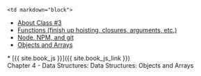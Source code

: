 	<td markdown="block">
* [About Class #3](slides/03/meta.html)
* [Functions (finish up hoisting, closures, arguments, etc.)](slides/03/functions-addendum.html)
* [Node, NPM, and git](slides/03/node-npm-debug-git.html)
* [Objects and Arrays](slides/03/objects.html)

</td>
	<td markdown="block">
* [{{ site.book_js }}]({{ site.book_js_link }}) <br> Chapter 4 - Data Structures: Data Structures: Objects and Arrays
</td>
	<td markdown="block">
<!--
* [](assignments/.html)
-->
</td>
